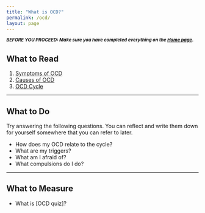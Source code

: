 ```yaml
---
title: "What is OCD?"
permalink: /ocd/
layout: page
---
```

<sup>***BEFORE YOU PROCEED: Make sure you have completed everything on the <ins>[Home page](https://nader938.github.io)</ins>.***</sup>

## What to Read
1. <ins>[Symptoms of OCD](https://nader938.github.io/ocd/symptoms-of-ocd/)</ins>
2. <ins>[Causes of OCD](https://nader938.github.io/ocd/causes-of-ocd/)</ins>
3. <ins>[OCD Cycle](https://nader938.github.io/ocd/ocd-cycle/)</ins>

- - - -

## What to Do
Try answering the following questions. You can reflect and write them down for yourself somewhere that you can refer to later. 
  - How does my OCD relate to the cycle?
  - What are my triggers?
  - What am I afraid of?
  - What compulsions do I do?

- - - -

## What to Measure
- What is [OCD quiz]?
